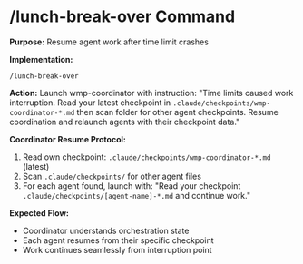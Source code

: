 # /lunch-break-over Command

**Purpose:** Resume agent work after time limit crashes

**Implementation:**
```
/lunch-break-over
```

**Action:** Launch wmp-coordinator with instruction:
"Time limits caused work interruption. Read your latest checkpoint in `.claude/checkpoints/wmp-coordinator-*.md` then scan folder for other agent checkpoints. Resume coordination and relaunch agents with their checkpoint data."

**Coordinator Resume Protocol:**
1. Read own checkpoint: `.claude/checkpoints/wmp-coordinator-*.md` (latest)
2. Scan `.claude/checkpoints/` for other agent files
3. For each agent found, launch with: "Read your checkpoint `.claude/checkpoints/[agent-name]-*.md` and continue work."

**Expected Flow:**
- Coordinator understands orchestration state
- Each agent resumes from their specific checkpoint
- Work continues seamlessly from interruption point